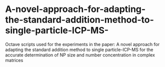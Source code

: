 # A-novel-approach-for-adapting-the-standard-addition-method-to-single-particle-ICP-MS-
Octave scripts used for the experiments in the paper: A novel approach for adapting the standard addition method to single particle-ICP-MS for the accurate determination of NP size and number concentration in complex matrices
